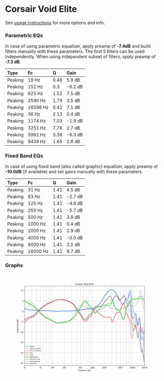 # Corsair Void Elite
See [usage instructions](https://github.com/jaakkopasanen/AutoEq#usage) for more options and info.

### Parametric EQs
In case of using parametric equalizer, apply preamp of **-7.4dB** and build filters manually
with these parameters. The first 5 filters can be used independently.
When using independent subset of filters, apply preamp of **-7.3 dB**.

| Type    | Fc       |    Q | Gain    |
|:--------|:---------|:-----|:--------|
| Peaking | 19 Hz    | 0.48 | 5.9 dB  |
| Peaking | 152 Hz   | 0.3  | -6.2 dB |
| Peaking | 625 Hz   | 1.52 | 7.5 dB  |
| Peaking | 2590 Hz  | 1.79 | 3.5 dB  |
| Peaking | 16598 Hz | 0.41 | 7.1 dB  |
| Peaking | 36 Hz    | 2.13 | 0.4 dB  |
| Peaking | 1174 Hz  | 7.03 | -1.9 dB |
| Peaking | 3251 Hz  | 7.78 | 2.7 dB  |
| Peaking | 5981 Hz  | 3.36 | -6.3 dB |
| Peaking | 9439 Hz  | 1.65 | 2.8 dB  |

### Fixed Band EQs
In case of using fixed band (also called graphic) equalizer, apply preamp of **-10.0dB**
(if available) and set gains manually with these parameters.

| Type    | Fc       |    Q | Gain    |
|:--------|:---------|:-----|:--------|
| Peaking | 31 Hz    | 1.41 | 4.5 dB  |
| Peaking | 63 Hz    | 1.41 | -2.7 dB |
| Peaking | 125 Hz   | 1.41 | -4.6 dB |
| Peaking | 250 Hz   | 1.41 | -5.7 dB |
| Peaking | 500 Hz   | 1.41 | 3.9 dB  |
| Peaking | 1000 Hz  | 1.41 | 0.4 dB  |
| Peaking | 2000 Hz  | 1.41 | 2.9 dB  |
| Peaking | 4000 Hz  | 1.41 | -0.0 dB |
| Peaking | 8000 Hz  | 1.41 | 2.2 dB  |
| Peaking | 16000 Hz | 1.41 | 9.7 dB  |

### Graphs
![](./Corsair%20Void%20Elite.png)